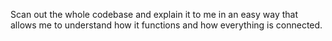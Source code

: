Scan out the whole codebase and explain it to me in an easy way that allows me to understand how it functions and how everything is connected.